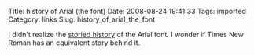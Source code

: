 Title: history of Arial (the font)
Date: 2008-08-24 19:41:33
Tags: imported
Category: links
Slug: history_of_arial_the_font

I didn't realize the <a href="http://www.ms-studio.com/articles.html">storied history</a> of the Arial font.  I wonder if Times New Roman has an equivalent story behind it.
